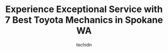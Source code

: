 ---
layout: ampstory
image: https://images.unsplash.com/photo-1567346495660-baf9ca9d661a?ixlib=rb-4.0.3&ixid=MnwxMjA3fDB8MHxwaG90by1wYWdlfHx8fGVufDB8fHx8&auto=format&fit=crop&w=640&h=853&q=80
author: techidn
featured: false
description: Looking for reliable and skilled Toyota Mechanic in Spokane WA, USA? Your search ends here with the 7 best Toyota Mechanic in town. With their expertise and commitment to delivering exceptio
title: Experience Exceptional Service with 7 Best Toyota Mechanics in Spokane WA
cover:
   title: Experience Exceptional Service with 7 Best Toyota Mechanics in Spokane WA
   subtitle: Rickpate
   background: https://images.unsplash.com/photo-1567346495660-baf9ca9d661a?ixlib=rb-4.0.3&ixid=MnwxMjA3fDB8MHxwaG90by1wYWdlfHx8fGVufDB8fHx8&auto=format&fit=crop&w=640&h=853&q=80

pages: 
 - layout: thirds
   top: <h1>#1 Downtown Toyota Spokane Service Department</h1>
   bottom: "<p>They always try to get you in and out quickly. If they happen to discover an issue, they explain it to you , and let you decide what you want to do. This is my second Rav</p>"
   background: https://www.knot35.com/toplist/wp-content/uploads/2023/06/best-toyota-mechanic-1-in-spokane-wa-1685833627.jpeg
   backgroundblur: true
 - layout: thirds
   top: <h1>#2 Larry H. Miller Downtown Honda Spokane Service Department</h1>
   bottom: "<p>1208 W 3rd Ave #100, Spokane, WA 99201, United States</p>"
   background: https://www.knot35.com/toplist/wp-content/uploads/2023/06/best-toyota-mechanic-2-in-spokane-wa-1685833627.jpeg
   cta:
      link: https://www.knot35.com/toplist/experience-exceptional-service-with-7-best-toyota-mechanics-in-spokane-wa/
      text: Experience Exceptional Service with 7 Best Toyota Mechanics in Spokane WA
 - layout: thirds
   top: <h1>#3 C & H Foreign Auto Repair</h1>
   bottom: "<p>620 E North Foothills Dr, Spokane, WA 99207, United States</p>"
   background: https://www.knot35.com/toplist/wp-content/uploads/2023/06/best-toyota-mechanic-3-in-spokane-wa-1685833628.jpeg
   cta:
      link: https://www.knot35.com/toplist/experience-exceptional-service-with-7-best-toyota-mechanics-in-spokane-wa/
      text: Experience Exceptional Service with 7 Best Toyota Mechanics in Spokane WA
 - layout: thirds
   top: <h1>#4 Save More Automotive</h1>
   bottom: "<p>2605 N Hamilton St, Spokane, WA 99207, United States</p>"
   background: https://images.unsplash.com/photo-1533735380053-eb8d0759b24a?ixlib=rb-4.0.3&ixid=MnwxMjA3fDB8MHxwaG90by1wYWdlfHx8fGVufDB8fHx8&auto=format&fit=crop&w=640&h=853&q=80
   cta:
      link: https://www.knot35.com/toplist/experience-exceptional-service-with-7-best-toyota-mechanics-in-spokane-wa/
      text: Experience Exceptional Service with 7 Best Toyota Mechanics in Spokane WA
 - layout: thirds
   top: <h1>#5 Bobs Service Center</h1>
   bottom: "<p>618 W Francis Ave, Spokane, WA 99205, United States</p>"
   background: https://images.unsplash.com/photo-1527067829737-402993088e6b?ixlib=rb-4.0.3&ixid=MnwxMjA3fDB8MHxwaG90by1wYWdlfHx8fGVufDB8fHx8&auto=format&fit=crop&w=640&h=853&q=80
   cta:
      link: https://www.knot35.com/toplist/experience-exceptional-service-with-7-best-toyota-mechanics-in-spokane-wa/
      text: Experience Exceptional Service with 7 Best Toyota Mechanics in Spokane WA
 - layout: thirds
   top: <h1>#6 Hopkins Auto Sales & Subaru Repair</h1>
   bottom: "<p>3018 N Nevada St, Spokane, WA 99207, United States</p>"
   background: https://images.unsplash.com/photo-1608411404720-c8f0417bcdba?ixlib=rb-4.0.3&ixid=MnwxMjA3fDB8MHxwaG90by1wYWdlfHx8fGVufDB8fHx8&auto=format&fit=crop&w=640&h=853&q=80
   cta:
      link: https://www.knot35.com/toplist/experience-exceptional-service-with-7-best-toyota-mechanics-in-spokane-wa/
      text: Experience Exceptional Service with 7 Best Toyota Mechanics in Spokane WA
 - layout: thirds
   top: <h1>#7 Patriot Automotive</h1>
   bottom: "<p>620 E Francis Ave, Spokane, WA 99208, United States</p>"
   background: https://images.unsplash.com/photo-1536745287225-21d689278fd1?ixlib=rb-4.0.3&ixid=MnwxMjA3fDB8MHxwaG90by1wYWdlfHx8fGVufDB8fHx8&auto=format&fit=crop&w=640&h=853&q=80
   cta:
      link: https://www.knot35.com/toplist/experience-exceptional-service-with-7-best-toyota-mechanics-in-spokane-wa/
      text: Experience Exceptional Service with 7 Best Toyota Mechanics in Spokane WA
 - layout: thirds
   middle: Continue reading...
   background: https://images.unsplash.com/photo-1496096265110-f83ad7f96608?ixlib=rb-4.0.3&ixid=MnwxMjA3fDB8MHxwaG90by1wYWdlfHx8fGVufDB8fHx8&auto=format&fit=crop&w=640&h=853&q=80
   cta:
      link: https://www.knot35.com/toplist/experience-exceptional-service-with-7-best-toyota-mechanics-in-spokane-wa/
      text: Experience Exceptional Service with 7 Best Toyota Mechanics in Spokane WA
      
---